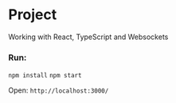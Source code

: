# Project

Working with React, TypeScript and Websockets

### Run:

`npm install`
`npm start`

Open: `http://localhost:3000/`
